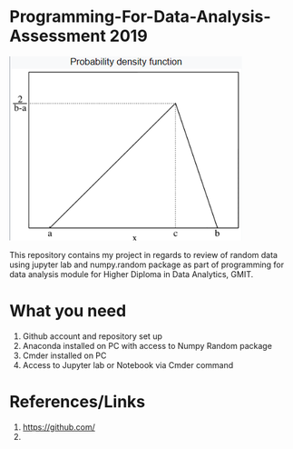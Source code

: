 # Programming-For-Data-Analysis-Assessment 2019

![](TD.PNG)

This repository contains my project in regards to review of random data using jupyter lab and numpy.random package as part of programming for data analysis module for Higher Diploma in Data Analytics, GMIT.


# What you need

1. Github account and repository set up
2. Anaconda installed on PC with access to Numpy Random package
3. Cmder installed on PC
4. Access to Jupyter lab or Notebook via Cmder command

# References/Links

1. https://github.com/
2. 


